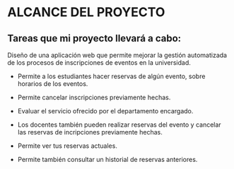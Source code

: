 # ALCANCE DEL PROYECTO

## Tareas que mi proyecto llevará a cabo:

Diseño de una aplicación web que permite mejorar la gestión automatizada de los procesos de inscripciones de eventos en la universidad.

- Permite a los estudiantes hacer reservas de algún evento, sobre horarios de los eventos.

- Permite cancelar inscripciones previamente hechas.

- Evaluar el servicio ofrecido por el departamento encargado.

- Los docentes también pueden realizar reservas del evento y cancelar las reservas de incripciones previamente hechas.

- Permite ver tus reservas actuales.

- Permite también consultar un historial de reservas anteriores.
